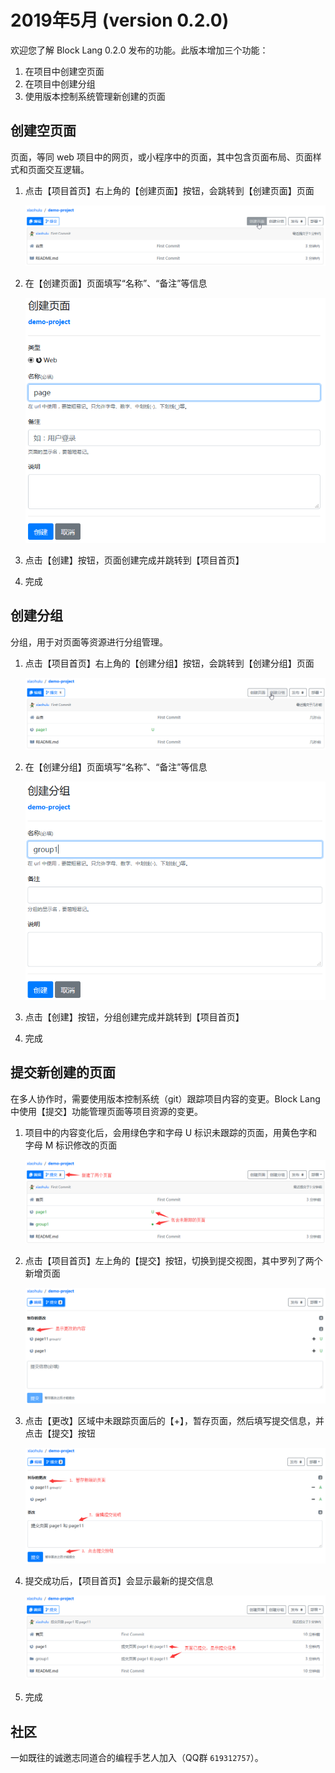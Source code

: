 # 2019年5月 (version 0.2.0)

欢迎您了解 Block Lang 0.2.0 发布的功能。此版本增加三个功能：

1. 在项目中创建空页面
2. 在项目中创建分组
3. 使用版本控制系统管理新创建的页面

## 创建空页面

页面，等同 web 项目中的网页，或小程序中的页面，其中包含页面布局、页面样式和页面交互逻辑。

1. 点击【项目首页】右上角的【创建页面】按钮，会跳转到【创建页面】页面

   ![创建页面按钮](./images/0_2_0/ToNewPage.png)

2. 在【创建页面】页面填写“名称”、“备注”等信息

   ![创建页面页面](./images/0_2_0/NewPage.png)

3. 点击【创建】按钮，页面创建完成并跳转到【项目首页】
4. 完成

## 创建分组

分组，用于对页面等资源进行分组管理。

1. 点击【项目首页】右上角的【创建分组】按钮，会跳转到【创建分组】页面

   ![创建分组按钮](./images/0_2_0/ToNewGroup.png)

2. 在【创建分组】页面填写“名称”、“备注”等信息

   ![创建分组页面](./images/0_2_0/NewGroup.png)

3. 点击【创建】按钮，分组创建完成并跳转到【项目首页】
4. 完成

## 提交新创建的页面

在多人协作时，需要使用版本控制系统（git）跟踪项目内容的变更。Block Lang 中使用【提交】功能管理页面等项目资源的变更。

1. 项目中的内容变化后，会用绿色字和字母 U 标识未跟踪的页面，用黄色字和字母 M 标识修改的页面

   ![浏览项目中的变更页面](./images/0_2_0/ViewProjectContainsChanges.png)

2. 点击【项目首页】左上角的【提交】按钮，切换到提交视图，其中罗列了两个新增页面

   ![显示未暂存页面的提交视图](./images/0_2_0/ShowUnstageChanges.png)

3. 点击【更改】区域中未跟踪页面后的【+】，暂存页面，然后填写提交信息，并点击【提交】按钮

   ![显示已暂存页面的提交视图](./images/0_2_0/CommitChanges.png)

4. 提交成功后，【项目首页】会显示最新的提交信息

   ![内容提交成功后的项目主页](./images/0_2_0/ShowCommitedChanges.png)

5. 完成

## 社区

一如既往的诚邀志同道合的编程手艺人加入（QQ群 `619312757`）。
